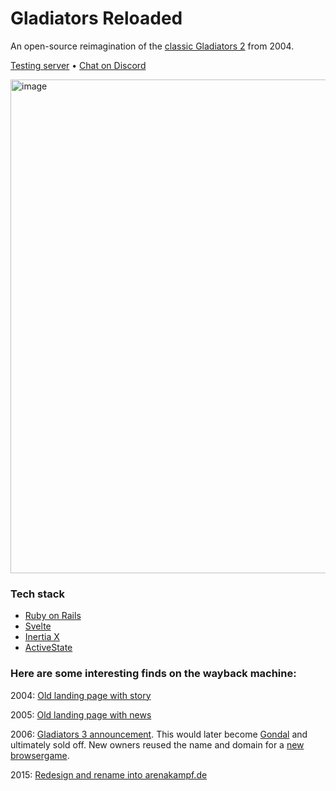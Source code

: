 # Gladiators Reloaded

An open-source reimagination of the [classic Gladiators 2](https://web.archive.org/web/20050206205824/http://g2.onlineplayers.de/) from 2004. 

[Testing server](https://gladi.up.railway.app/) • [Chat on Discord](https://discord.gg/S4wb8V3GrP)

<img width="790" alt="image" src="https://github.com/user-attachments/assets/c8d625a3-3ceb-4eb8-b589-5d08afd2e3cb" />

### Tech stack
- [Ruby on Rails](https://rubyonrails.org)
- [Svelte](https://svelte.dev)
- [Inertia X](https://github.com/buhrmi/inertiax)
- [ActiveState](https://github.com/buhrmi/activestate)


### Here are some interesting finds on the wayback machine:


2004: [Old landing page with story](https://web.archive.org/web/20041202235635/http://www.g2.onlineplayers.de/)

2005: [Old landing page with news](https://web.archive.org/web/20050206205824/http://g2.onlineplayers.de/)

2006: [Gladiators 3 announcement](https://web.archive.org/web/20050215164909/http://gladiators.schaunwama.de/forum/showthread.php?p=1581). This would later become [Gondal](https://web.archive.org/web/20060717024220/http://gondal.webtales.4players.de/) and ultimately sold off. New owners reused the name and domain for a [new browsergame](https://gondal.de).

2015: [Redesign and rename into arenakampf.de](https://web.archive.org/web/20150927070655/http://arenakampf.de/)